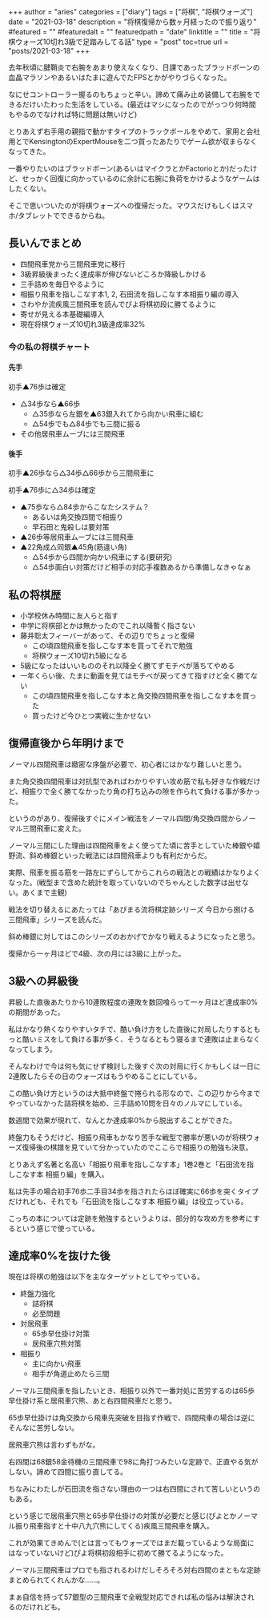 +++
author = "aries"
categories = ["diary"]
tags = ["将棋", "将棋ウォーズ"]
date = "2021-03-18"
description = "将棋復帰から数ヶ月経ったので振り返り"
#featured = ""
#featuredalt = ""
featuredpath = "date"
linktitle = ""
title = "将棋ウォーズ10切れ3級で足踏みしてる話"
type = "post"
toc=true
url = "posts/2021-03-18"
+++

去年秋頃に腱鞘炎で右腕をあまり使えなくなり、日課であったブラッドボーンの血晶マラソンやあるいはたまに遊んでたFPSとかがやりづらくなった。

なにせコントローラー握るのもちょっと辛い。諦めて痛み止め装備して右腕をできるだけいたわった生活をしている。(最近はマシになったのでがっつり何時間もやるのでなければ特に問題は無いけど)

とりあえず右手用の親指で動かすタイプのトラックボールをやめて、家用と会社用とでKensingtonのExpertMouseを二つ買ったあたりでゲーム欲が収まらなくなってきた。

一番やりたいのはブラッドボーン(あるいはマイクラとかFactorioとか)だったけど、せっかく回復に向かっているのに余計に右腕に負荷をかけるようなゲームはしたくない。

そこで思いついたのが将棋ウォーズへの復帰だった。マウスだけもしくはスマホ/タブレットでできるからね。

## 長いんでまとめ

- 四間飛車党から三間飛車党に移行
- 3級昇級後まったく達成率が伸びないどころか降級しかける
- 三手詰めを毎日やるように
- 相振り飛車を指しこなす本1, 2, 石田流を指しこなす本相振り編の導入
- さわやか流疾風三間飛車を読んでぴよ将棋初段に勝てるように
- 寄せが見える本基礎編導入
- 現在将棋ウォーズ10切れ3級達成率32%

### 今の私の将棋チャート

#### 先手

初手▲76歩は確定
- △34歩なら▲66歩
  - △35歩なら左銀を▲63銀入れてから向かい飛車に組む
  - △54歩でも△84歩でも三間に振る
- その他居飛車ムーブには三間飛車


#### 後手

初手▲26歩なら△34歩△66歩から三間飛車に

初手▲76歩に△34歩は確定
- ▲75歩なら△84歩からこなたシステム？
  - あるいは角交換四間で相振り
  - 早石田と鬼殺しは要対策
- ▲26歩等居飛車ムーブには三間飛車
- ▲22角成△同銀▲45角(筋違い角)
  - △54歩から四間か向かい飛車にする(要研究)
  - △54歩面白い対策だけど相手の対応手複数あるから準備しなきゃなぁ


## 私の将棋歴

- 小学校休み時間に友人らと指す
- 中学に将棋部とかは無かったのでこれ以降暫く指さない
- 藤井聡太フィーバーがあって、その辺りでちょっと復帰
  - この頃四間飛車を指しこなす本を買ってそれで勉強
  - 将棋ウォーズ10切れ5級になる
- 5級になったはいいもののそれ以降全く勝てずモチベが落ちてやめる
- 一年くらい後、たまに動画を見てはモチベが戻ってきて指すけど全く勝てない
  - この頃四間飛車を指しこなす本と角交換四間飛車を指しこなす本を買った
  - 買ったけど今ひとつ実戦に生かせない



## 復帰直後から年明けまで

ノーマル四間飛車は緻密な序盤が必要で、初心者にはかなり難しいと思う。

また角交換四間飛車は対抗型であればわかりやすい攻め筋で私も好きな作戦だけど、相振りで全く勝てなかったり角の打ち込みの隙を作られて負ける事が多かった。

というのがあり、復帰後すぐにメイン戦法をノーマル四間/角交換四間からノーマル三間飛車に変えた。

ノーマル三間にした理由は四間飛車をよく使ってた頃に苦手としていた棒銀や嬉野流、斜め棒銀といった戦法には四間飛車よりも有利だからだ。

実際、飛車を振る筋を一路左にずらしてからこれらの戦法との戦績はかなりよくなった。(戦型まで含めた統計を取っていないのでちゃんとした数字は出せない。あくまで主観)

戦法を切り替えるにあたっては「あぴまる流将棋定跡シリーズ 今日から捌ける三間飛車」シリーズを読んだ。

斜め棒銀に対してはこのシリーズのおかげでかなり戦えるようになったと思う。

復帰から一ヶ月ほどで4級、次の月には3級に上がった。

## 3級への昇級後

昇級した直後あたりから10連敗程度の連敗を数回喰らって一ヶ月ほど達成率0%の期間があった。

私はかなり熱くなりやすいタチで、酷い負け方をした直後に対局したりするともっと酷いミスをして負ける事が多く、そうなるともう寝るまで連敗は止まらなくなってしまう。

そんなわけで今は何も気にせず検討した後すぐ次の対局に行くかもしくは一日に2連敗したらその日のウォーズはもうやめることにしている。

この酷い負け方というのは大抵中終盤で捲られる形なので、この辺りから今までやっていなかった詰将棋を始め、三手詰め10問を日々のノルマにしている。

数週間で効果が現れて、なんとか達成率0%から脱出することができた。

終盤力もそうだけど、相振り飛車もかなり苦手な戦型で勝率が悪いのが将棋ウォーズ復帰後の棋譜を見ていて分かっていたのでここらで相振りの勉強も決意。

とりあえず名著と名高い「相振り飛車を指しこなす本」1巻2巻と「石田流を指しこなす本 相振り編」を購入。

私は先手の場合初手76歩二手目34歩を指されたらほぼ確実に66歩を突くタイプだけれども、それでも「石田流を指しこなす本 相振り編」は役立っている。

こっちの本については定跡を勉強するというよりは、部分的な攻め方を参考にするという感じで使っている。


## 達成率0%を抜けた後

現在は将棋の勉強は以下を主なターゲットとしてやっている。

- 終盤力強化
  - 詰将棋
  - 必至問題
- 対居飛車
  - 65歩早仕掛け対策
  - 居飛車穴熊対策
- 相振り
  - 主に向かい飛車
  - 相手が角道止めたら三間


ノーマル三間飛車を指したいとき、相振り以外で一番対処に苦労するのは65歩早仕掛け系と居飛車穴熊、あと右四間飛車だと思う。

65歩早仕掛けは角交換から飛車先突破を目指す作戦で、四間飛車の場合は逆にそんなに苦労しない。

居飛車穴熊は言わずもがな。

右四間は68銀58金待機の三間飛車で98に角打つみたいな定跡で、正直やる気がしない。諦めて四間に振り直してる。

ちなみにわたしが石田流を指さない理由の一つは右四間にされて苦しいというのもある。

という感じで居飛車穴熊と65歩早仕掛けの対策が必要だと感じ(ぴよとかノーマル振り飛車指すと十中八九穴熊にしてくる)疾風三間飛車を購入。

これが効果てきめんで(とは言ってもウォーズではまだ載っているような局面にはなっていないけど)ぴよ将棋初段相手に初めて勝てるようになった。

ノーマル三間飛車はプロでも指されるわけだしそろそろ対右四間のまともな定跡まとめられてくれんかな……。

まぁ自信を持って57銀型の三間飛車で全戦型対応できれば私の悩みは解決されるのだけれども。


